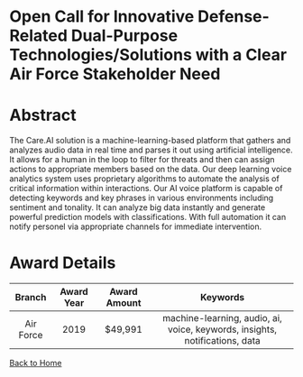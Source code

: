 
Open Call for Innovative Defense-Related Dual-Purpose Technologies/Solutions with a Clear Air Force Stakeholder Need
====================================================================================================================

# Abstract


The Care.AI solution is a machine-learning-based platform that gathers and analyzes audio data in real time and parses it out using artificial intelligence. It allows for a human in the loop to filter for threats and then can assign actions to appropriate members based on the data. Our deep learning voice analytics system uses proprietary algorithms to automate the analysis of critical information within interactions. Our AI voice platform is capable of detecting keywords and key phrases in various environments including sentiment and tonality. It can analyze big data instantly and generate powerful prediction models with classifications. With full automation it can notify personel via appropriate channels for immediate intervention.  

# Award Details

|Branch|Award Year|Award Amount|Keywords|
| :---: | :---: | :---: | :---: |
|Air Force|2019|$49,991|machine-learning, audio, ai, voice, keywords, insights, notifications, data|
  
  


[Back to Home](https://github.com/chrischow/dod_sbir_awards/DJ/#1556)